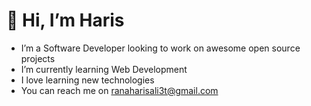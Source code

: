 # 👋 Hi, I’m Haris #
- I’m a Software Developer looking to work on awesome open source projects
- I’m currently learning Web Development
- I love learning new technologies
- You can reach me on ranaharisali3t@gmail.com

<!---
rana-haris-ali/rana-haris-ali is a ✨ special ✨ repository because its `README.md` (this file) appears on your GitHub profile.
You can click the Preview link to take a look at your changes.
--->
